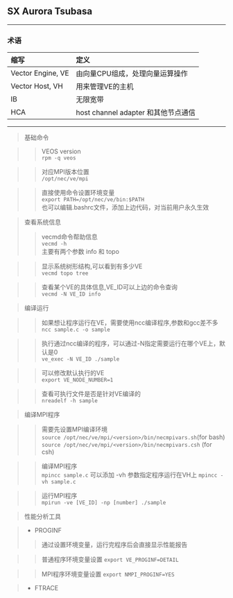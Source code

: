 ## SX Aurora Tsubasa

---

### 术语  
| 缩写  | 定义 |
| :----------- | :----------|
|Vector Engine, VE| 由向量CPU组成，处理向量运算操作|
|Vector Host, VH|用来管理VE的主机|
|IB|无限宽带|
|HCA| host channel adapter 和其他节点通信|


---
> 基础命令

>> VEOS version  
>> `rpm -q veos`

>> 对应MPI版本位置  
>> `/opt/nec/ve/mpi`

>>直接使用命令设置环境变量  
`export PATH=/opt/nec/ve/bin:$PATH`  
也可以编辑.bashrc文件，添加上边代码，对当前用户永久生效

>查看系统信息 
>>vecmd命令帮助信息  
>>`vecmd -h`  
>> 主要有两个参数 info 和 topo 

>>显示系统树形结构,可以看到有多少VE  
>>`vecmd topo tree`

>>查看某个VE的具体信息,VE_ID可以上边的命令查询   
>>`vecmd -N VE_ID info`

> 编译运行

>>如果想让程序运行在VE，需要使用ncc编译程序,参数和gcc差不多  
>>`ncc sample.c -o sample`

>>执行通过ncc编译的程序，可以通过-N指定需要运行在哪个VE上，默认是0  
>>`ve_exec -N VE_ID ./sample`

>>可以修改默认执行的VE  
>>`export VE_NODE_NUMBER=1`

>>查看可执行文件是否是针对VE编译的  
>>`nreadelf -h sample`

> 编译MPI程序

>> 需要先设置MPI编译环境  
>> `source /opt/nec/ve/mpi/<version>/bin/necmpivars.sh`(for bash)    
>> `source /opt/nec/ve/mpi/<version>/bin/necmpivars.csh` (for csh)

>> 编译MPI程序  
>> `mpincc sample.c`
>> 可以添加 -vh 参数指定程序运行在VH上
>> `mpincc -vh sample.c`

>> 运行MPI程序  
>> `mpirun -ve [VE_ID] -np [number] ./sample`


>性能分析工具   

>+ PROGINF
>>通过设置环境变量，运行完程序后会直接显示性能报告 

>> 普通程序环境变量设置
>>`export VE_PROGINF=DETAIL` 

>> MPI程序环境变量设置
>>`export NMPI_PROGINF=YES`  

>+ FTRACE

